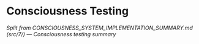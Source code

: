 # Consciousness Testing

*Split from CONSCIOUSNESS_SYSTEM_IMPLEMENTATION_SUMMARY.md (src/7/) — Consciousness testing summary*

<!-- (Insert Consciousness Testing section content here) --> 